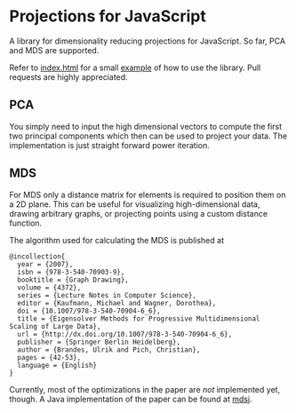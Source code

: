 Projections for JavaScript
==========================

A library for dimensionality reducing projections for JavaScript.
So far, PCA and MDS are supported.

Refer to [index.html](index.html) for a small [example](https://josuakrause.github.io/mdsjs/) of how to use the library.
Pull requests are highly appreciated.

## PCA

You simply need to input the high dimensional vectors to compute the first two
principal components which then can be used to project your data.
The implementation is just straight forward power iteration.

## MDS

For MDS only a distance matrix for elements is required to position
them on a 2D plane. This can be useful for visualizing high-dimensional data,
drawing arbitrary graphs, or projecting points using a custom distance function.

The algorithm used for calculating the MDS is published at

```
@incollection{
  year = {2007},
  isbn = {978-3-540-70903-9},
  booktitle = {Graph Drawing},
  volume = {4372},
  series = {Lecture Notes in Computer Science},
  editor = {Kaufmann, Michael and Wagner, Dorothea},
  doi = {10.1007/978-3-540-70904-6_6},
  title = {Eigensolver Methods for Progressive Multidimensional Scaling of Large Data},
  url = {http://dx.doi.org/10.1007/978-3-540-70904-6_6},
  publisher = {Springer Berlin Heidelberg},
  author = {Brandes, Ulrik and Pich, Christian},
  pages = {42-53},
  language = {English}
}
```

Currently, most of the optimizations in the paper are *not* implemented yet, though.
A Java implementation of the paper can be found at [mdsj](http://www.inf.uni-konstanz.de/algo/software/mdsj/).
